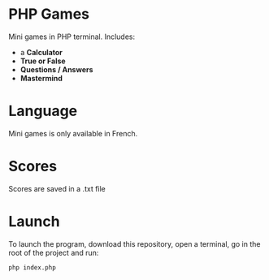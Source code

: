 PHP Games
=======

Mini games in PHP terminal. Includes:

* a **Calculator**
* **True or False**
* **Questions / Answers**
* **Mastermind**


Language
=======
Mini games is only available in French.


Scores
=====
Scores are saved in a .txt file


Launch
======
To launch the program, download this repository, open a terminal, go in the root of the project and run:

```sh
php index.php
```